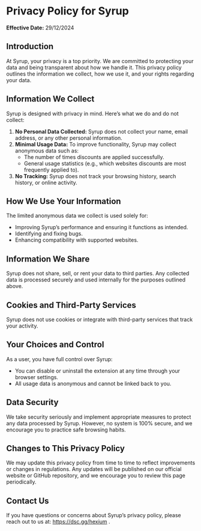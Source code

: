 # Privacy Policy for Syrup

**Effective Date:** 29/12/2024

## Introduction

At Syrup, your privacy is a top priority. We are committed to protecting your data and being transparent about how we handle it. This privacy policy outlines the information we collect, how we use it, and your rights regarding your data.

## Information We Collect

Syrup is designed with privacy in mind. Here’s what we do and do not collect:

1. **No Personal Data Collected:** Syrup does not collect your name, email address, or any other personal information.
2. **Minimal Usage Data:** To improve functionality, Syrup may collect anonymous data such as:
    - The number of times discounts are applied successfully.
    - General usage statistics (e.g., which websites discounts are most frequently applied to).
3. **No Tracking:** Syrup does not track your browsing history, search history, or online activity.

## How We Use Your Information

The limited anonymous data we collect is used solely for:

-   Improving Syrup’s performance and ensuring it functions as intended.
-   Identifying and fixing bugs.
-   Enhancing compatibility with supported websites.

## Information We Share

Syrup does not share, sell, or rent your data to third parties. Any collected data is processed securely and used internally for the purposes outlined above.

## Cookies and Third-Party Services

Syrup does not use cookies or integrate with third-party services that track your activity.

## Your Choices and Control

As a user, you have full control over Syrup:

-   You can disable or uninstall the extension at any time through your browser settings.
-   All usage data is anonymous and cannot be linked back to you.

## Data Security

We take security seriously and implement appropriate measures to protect any data processed by Syrup. However, no system is 100% secure, and we encourage you to practice safe browsing habits.

## Changes to This Privacy Policy

We may update this privacy policy from time to time to reflect improvements or changes in regulations. Any updates will be published on our official website or GitHub repository, and we encourage you to review this page periodically.

## Contact Us

If you have questions or concerns about Syrup’s privacy policy, please reach out to us at: https://dsc.gg/hexium .

